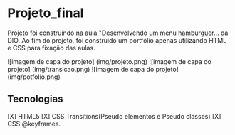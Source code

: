 # Projeto_final 
<p>Projeto foi construindo na aula "Desenvolvendo um menu hamburguer... da DIO.  Ao fim do projeto, foi  construido um portfólio apenas utilizando HTML e CSS para fixação das aulas.</p>


![imagem de capa do projeto] (img/projeto.png)
![imagem de capa do projeto] (img/transicao.png)
![imagem de capa do projeto] (img/potfolio.png)

## Tecnologias

[X] HTML5
[X] CSS Transitions(Pseudo elementos e Pseudo classes)
[X] CSS @keyframes.